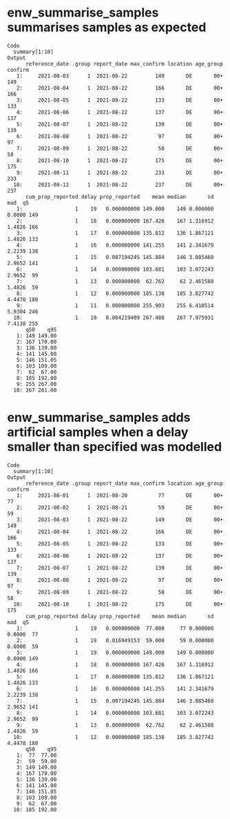 # enw_summarise_samples summarises samples as expected

    Code
      summary[1:10]
    Output
          reference_date .group report_date max_confirm location age_group confirm
       1:     2021-08-03      1  2021-08-22         149       DE       00+     149
       2:     2021-08-04      1  2021-08-22         166       DE       00+     166
       3:     2021-08-05      1  2021-08-22         133       DE       00+     133
       4:     2021-08-06      1  2021-08-22         137       DE       00+     137
       5:     2021-08-07      1  2021-08-22         139       DE       00+     139
       6:     2021-08-08      1  2021-08-22          97       DE       00+      97
       7:     2021-08-09      1  2021-08-22          58       DE       00+      58
       8:     2021-08-10      1  2021-08-22         175       DE       00+     175
       9:     2021-08-11      1  2021-08-22         233       DE       00+     233
      10:     2021-08-12      1  2021-08-22         237       DE       00+     237
          cum_prop_reported delay prop_reported    mean median       sd    mad  q5
       1:                 1    19   0.000000000 149.000    149 0.000000 0.0000 149
       2:                 1    18   0.000000000 167.426    167 1.316912 1.4826 166
       3:                 1    17   0.000000000 135.812    136 1.867121 1.4826 133
       4:                 1    16   0.000000000 141.255    141 2.341679 2.2239 138
       5:                 1    15   0.007194245 145.884    146 3.085460 2.9652 141
       6:                 1    14   0.000000000 103.681    103 3.072243 2.9652  99
       7:                 1    13   0.000000000  62.762     62 2.461588 1.4826  59
       8:                 1    12   0.000000000 185.138    185 3.827742 4.4478 180
       9:                 1    11   0.000000000 255.903    255 6.410514 5.9304 246
      10:                 1    10   0.004219409 267.488    267 7.975931 7.4130 255
          q50    q95
       1: 149 149.00
       2: 167 170.00
       3: 136 139.00
       4: 141 145.00
       5: 146 151.05
       6: 103 109.00
       7:  62  67.00
       8: 185 192.00
       9: 255 267.00
      10: 267 281.00

# enw_summarise_samples adds artificial samples when a delay smaller than specified was modelled

    Code
      summary[1:10]
    Output
          reference_date .group report_date max_confirm location age_group confirm
       1:     2021-08-01      1  2021-08-20          77       DE       00+      77
       2:     2021-08-02      1  2021-08-21          59       DE       00+      59
       3:     2021-08-03      1  2021-08-22         149       DE       00+     149
       4:     2021-08-04      1  2021-08-22         166       DE       00+     166
       5:     2021-08-05      1  2021-08-22         133       DE       00+     133
       6:     2021-08-06      1  2021-08-22         137       DE       00+     137
       7:     2021-08-07      1  2021-08-22         139       DE       00+     139
       8:     2021-08-08      1  2021-08-22          97       DE       00+      97
       9:     2021-08-09      1  2021-08-22          58       DE       00+      58
      10:     2021-08-10      1  2021-08-22         175       DE       00+     175
          cum_prop_reported delay prop_reported    mean median       sd    mad  q5
       1:                 1    19   0.000000000  77.000     77 0.000000 0.0000  77
       2:                 1    19   0.016949153  59.000     59 0.000000 0.0000  59
       3:                 1    19   0.000000000 149.000    149 0.000000 0.0000 149
       4:                 1    18   0.000000000 167.426    167 1.316912 1.4826 166
       5:                 1    17   0.000000000 135.812    136 1.867121 1.4826 133
       6:                 1    16   0.000000000 141.255    141 2.341679 2.2239 138
       7:                 1    15   0.007194245 145.884    146 3.085460 2.9652 141
       8:                 1    14   0.000000000 103.681    103 3.072243 2.9652  99
       9:                 1    13   0.000000000  62.762     62 2.461588 1.4826  59
      10:                 1    12   0.000000000 185.138    185 3.827742 4.4478 180
          q50    q95
       1:  77  77.00
       2:  59  59.00
       3: 149 149.00
       4: 167 170.00
       5: 136 139.00
       6: 141 145.00
       7: 146 151.05
       8: 103 109.00
       9:  62  67.00
      10: 185 192.00

